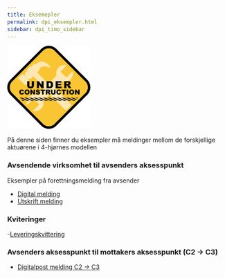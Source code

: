```yaml
---
title: Eksemepler
permalink: dpi_eksempler.html
sidebar: dpi_timo_sidebar
---
```


![](/images/dpi/underarbeide.png)

På denne siden finner du eksempler må meldinger mellom de forskjellige aktuørene i 4-hjørnes modellen

### Avsendende virksomhet til avsenders aksesspunkt
Eksempler på forettningsmelding fra avsender

- [Digital melding](resources/begrep/sikkerDigitalPost/nyinf/eksempler/innbyggerpost_dpi_digital_1_0.json)
- [Utskrift melding](resources/begrep/sikkerDigitalPost/nyinf/eksempler/innbyggerpost_dpi_utskrift_1_0.json)

### Kviteringer

-[Leveringskvittering](resources/begrep/sikkerDigitalPost/nyinf/eksempler/innbyggerpost_dpi_lerveringskvittering_1_0.json)

### Avsenders aksesspunkt til mottakers aksesspunkt (C2 -> C3)
- [Digitalpost melding C2 -> C3](digitalpost_c2_c3.xml)
